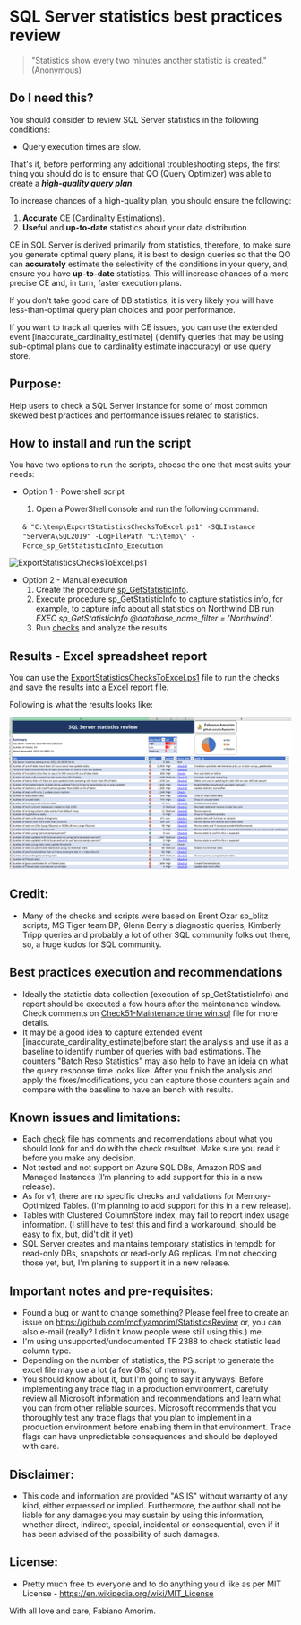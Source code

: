 # SQL Server statistics best practices review

> "Statistics show every two minutes another statistic is created." (Anonymous)

## Do I need this?

You should consider to review SQL Server statistics in the following conditions:

- Query execution times are slow.

That's it, before performing any additional troubleshooting steps, the first thing you should do is to ensure that QO (Query Optimizer) was able to create a ***high-quality query plan***.

To increase chances of a high-quality plan, you should ensure the following:

1. **Accurate** CE (Cardinality Estimations).
2. **Useful** and **up-to-date** statistics about your data distribution. 

CE in SQL Server is derived primarily from statistics, therefore, to make sure you generate optimal query plans, it is best to design queries so that the QO can **accurately** estimate the selectivity of the conditions in your query, and, ensure you have **up-to-date** statistics. This will increase chances of a more precise CE and, in turn, faster execution plans.

If you don't take good care of DB statistics, it is very likely you will have less-than-optimal query plan choices and poor performance.

If you want to track all queries with CE issues, you can use the extended event [inaccurate_cardinality_estimate] (identify queries that may be using sub-optimal plans due to cardinality estimate inaccuracy) or use query store.

## Purpose:
Help users to check a SQL Server instance for some of most common skewed best practices and performance issues related to statistics.

## How to install and run the script

You have two options to run the scripts, choose the one that most suits your needs:

- Option 1 - Powershell script
  1. Open a PowerShell console and run the following command:

    `& "C:\temp\ExportStatisticsChecksToExcel.ps1" -SQLInstance "ServerA\SQL2019" -LogFilePath "C:\temp\" -Force_sp_GetStatisticInfo_Execution`

![ExportStatisticsChecksToExcel.ps1](/Run.gif)

- Option 2 - Manual execution
  1. Create the procedure [sp_GetStatisticInfo](https://github.com/mcflyamorim/statisticsreview/blob/main/IndividualChecks/0%20-%20sp_GetStatisticInfo.sql).
  2. Execute procedure sp_GetStatisticInfo to capture statistics info, for example, to capture info about all statistics on Northwind DB run *EXEC sp_GetStatisticInfo @database_name_filter = 'Northwind'*.
  3. Run [checks](https://github.com/mcflyamorim/statisticsreview/tree/main/IndividualChecks) and analyze the results.

## Results - Excel spreadsheet report

You can use the [ExportStatisticsChecksToExcel.ps1](https://github.com/mcflyamorim/statisticsreview/blob/main/ExportStatisticsChecksToExcel.ps1) file to run the checks and save the results into a Excel report file.

Following is what the results looks like:

![Excel report](/ExcelReport.png)

## Credit: 
* Many of the checks and scripts were based on Brent Ozar sp_blitz scripts, MS Tiger team BP, Glenn Berry's diagnostic queries, Kimberly Tripp queries
and probably a lot of other SQL community folks out there, so, a huge kudos for SQL community.

## Best practices execution and recommendations
- Ideally the statistic data collection (execution of sp_GetStatisticInfo) and report should be executed a few hours after the maintenance window. Check comments on [Check51-Maintenance time win.sql](https://github.com/mcflyamorim/statisticsreview/blob/main/IndividualChecks/Check51-Maintenance%20time%20win.sql) file for more details.
- It may be a good idea to capture extended event [inaccurate_cardinality_estimate]before start the analysis and use it as a baseline to identify number of queries with bad estimations. The counters "Batch Resp Statistics" may also help to have an ideia on what the query response time looks like. After you finish the analysis and apply the fixes/modifications, you can capture those counters again and compare with the baseline to have an bench with results. 

## Known issues and limitations:
* Each [check](https://github.com/mcflyamorim/statisticsreview/tree/main/IndividualChecks) file has comments and recomendations about what you should look for and do with the check resultset. Make sure you read it before you make any decision.
* Not tested and not support on Azure SQL DBs, Amazon RDS and Managed Instances (I’m planning to add support for this in a new release).
* As for v1, there are no specific checks and validations for Memory-Optimized Tables. (I'm planning to add support for this in a new release).
* Tables with Clustered ColumnStore index, may fail to report index usage information. (I still have to test this and find a workaround, 
 should be easy to fix, but, did't dit it yet)
* SQL Server creates and maintains temporary statistics in tempdb for read-only DBs, 
 snapshots or read-only AG replicas. 
 I'm not checking those yet, but, I'm planing to support it in a new release.

## Important notes and pre-requisites:
* Found a bug or want to change something? Please feel free to create an issue on https://github.com/mcflyamorim/StatisticsReview
 or, you can also e-mail (really? I didn't know people were still using this.) me.
* I'm using unsupported/undocumented TF 2388 to check statistic lead column type.
* Depending on the number of statistics, the PS script to generate the excel file may use a lot (a few GBs) of memory.
* You should know about it, but I'm going to say it anyways:
 Before implementing any trace flag in a production environment, carefully review all Microsoft 
 information and recommendations and learn what you can from other reliable sources. 
 Microsoft recommends that you thoroughly test any trace flags that you plan to implement in a 
 production environment before enabling them in that environment. 
 Trace flags can have unpredictable consequences and should be deployed with care.

## Disclaimer:
* This code and information are provided "AS IS" without warranty of any kind, either expressed or implied.
Furthermore, the author shall not be liable for any damages you may sustain by using this information, whether direct, 
indirect, special, incidental or consequential, even if it has been advised of the possibility of such damages.
	
## License:
* Pretty much free to everyone and to do anything you'd like as per MIT License - https://en.wikipedia.org/wiki/MIT_License

With all love and care, Fabiano Amorim.
